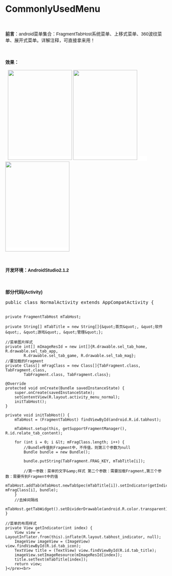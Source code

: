 # CommonlyUsedMenu
<!-- Baidu Button BEGIN -->

<div id="article_content" class="article_content">

<p><br>
</p>
<p><strong>前言</strong>：<span style="font-family:'Microsoft YaHei',Arial; font-size:14px; line-height:20px; background-color:rgb(255,255,255)">android菜单集合：FragmentTabHost系统菜单、上移式菜单、360波纹菜单、展开式菜单。详解注释，可直接拿来用！</span></p>
<p><span style="font-family:'Microsoft YaHei',Arial; font-size:14px; line-height:20px; background-color:rgb(255,255,255)"><br>
</span></p>
<p><span style="font-family:'Microsoft YaHei',Arial; font-size:14px; line-height:20px; background-color:rgb(255,255,255)"><strong>效果：</strong></span></p>
<p><span style="font-family:'Microsoft YaHei',Arial; font-size:14px; line-height:20px; background-color:rgb(255,255,255)"><strong>&nbsp;
<img src="http://img.blog.csdn.net/20170309140422521?watermark/2/text/aHR0cDovL2Jsb2cuY3Nkbi5uZXQvemhoX2NzZG5fYXJk/font/5a6L5L2T/fontsize/400/fill/I0JBQkFCMA==/dissolve/70/gravity/Center" width="200" height="280" alt="">&nbsp;<img src="http://img.blog.csdn.net/20170309140458428?watermark/2/text/aHR0cDovL2Jsb2cuY3Nkbi5uZXQvemhoX2NzZG5fYXJk/font/5a6L5L2T/fontsize/400/fill/I0JBQkFCMA==/dissolve/70/gravity/Center" width="200" height="280" alt="">&nbsp;
 &nbsp; &nbsp; &nbsp;&nbsp;<img src="http://img.blog.csdn.net/20170309140319316?watermark/2/text/aHR0cDovL2Jsb2cuY3Nkbi5uZXQvemhoX2NzZG5fYXJk/font/5a6L5L2T/fontsize/400/fill/I0JBQkFCMA==/dissolve/70/gravity/Center" height="280" width="200" alt=""><br>
</strong></span></p>
<p><span style="font-family:'Microsoft YaHei',Arial; font-size:14px; line-height:20px; background-color:rgb(255,255,255)"><strong><br>
</strong></span></p>
<p><span style="font-family:'Microsoft YaHei',Arial; font-size:14px; line-height:20px; background-color:rgb(255,255,255)"><strong>开发环境：AndroidStudio2.1.2</strong></span></p>
<p><span style="font-family:'Microsoft YaHei',Arial; font-size:14px; line-height:20px; background-color:rgb(255,255,255)"><strong><br>
</strong></span></p>
<p><span style="font-family:Microsoft YaHei,Arial"><span style="font-size:14px; line-height:20px"><strong>部分代码(Activity)</strong></span></span></p>
<p><span style="font-family:Microsoft YaHei,Arial"><span style="font-size:14px; line-height:20px"><strong></strong></span></span><pre name="code" class="java">public class NormalActivity extends AppCompatActivity {

    private FragmentTabHost mTabHost;

    private String[] mTabTitle = new String[]{&quot;首页&quot;, &quot;软件&quot;, &quot;游戏&quot;, &quot;管理&quot;};

    //菜单图片样式
    private int[] mImageResId = new int[]{R.drawable.sel_tab_home, R.drawable.sel_tab_app,
            R.drawable.sel_tab_game, R.drawable.sel_tab_mag};
    //要加载的Fragment
    private Class[] mFragClass = new Class[]{TabFragment.class, TabFragment.class,
            TabFragment.class, TabFragment.class};

    @Override
    protected void onCreate(Bundle savedInstanceState) {
        super.onCreate(savedInstanceState);
        setContentView(R.layout.activity_menu_normal);
        initTabHost();
    }

    private void initTabHost() {
        mTabHost = (FragmentTabHost) findViewById(android.R.id.tabhost);

        mTabHost.setup(this, getSupportFragmentManager(), R.id.relate_tab_content);

        for (int i = 0; i &lt; mFragClass.length; i++) {
            //Bundle传值到Fragment中，不传值，则第三个参数为null
            Bundle bundle = new Bundle();

            bundle.putString(TabFragment.FRAG_KEY, mTabTitle[i]);

            //第一参数：菜单的文字&amp;样式 第二个参数：需要加载Fragment,第三个参数：需要传到Fragment中的值
            mTabHost.addTab(mTabHost.newTabSpec(mTabTitle[i]).setIndicator(getIndicator(i)), mFragClass[i], bundle);
        }
        //去掉间隔线
        mTabHost.getTabWidget().setDividerDrawable(android.R.color.transparent);
    }

    //菜单的布局样式
    private View getIndicator(int index) {
        View view = LayoutInflater.from(this).inflate(R.layout.tabhost_indicator, null);
        ImageView imageView = (ImageView) view.findViewById(R.id.tab_icon);
        TextView title = (TextView) view.findViewById(R.id.tab_title);
        imageView.setImageResource(mImageResId[index]);
        title.setText(mTabTitle[index]);
        return view;
    }</pre><br>
<br>
</p>
<br>

   
</div>






<!-- Baidu Button END -->

